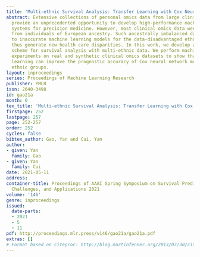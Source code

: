 ```yaml
---
title: 'Multi-ethnic Survival Analysis: Transfer Learning with Cox Neural Networks'
abstract: Extensive collections of personal omics data from large clinical cohorts
  provide an unprecedented opportunity to develop high-performance machine learning
  systems for precision medicine. However, most clinical omics data were collected
  from individuals of European ancestry. Such ancestrally imbalanced data may lead
  to inaccurate machine learning models for the data-disadvantaged ethnic groups and
  thus generate new health care disparities. In this work, we develop a transfer learning
  scheme for survival analysis with multi-ethnic data. We perform machine learning
  experiments on real and synthetic clinical omics datasets to show that transfer
  learning can improve the prognostic accuracy of Cox neural network models for data-disadvantaged
  ethnic groups.
layout: inproceedings
series: Proceedings of Machine Learning Research
publisher: PMLR
issn: 2640-3498
id: gao21a
month: 0
tex_title: 'Multi-ethnic Survival Analysis: Transfer Learning with Cox Neural Networks'
firstpage: 252
lastpage: 257
page: 252-257
order: 252
cycles: false
bibtex_author: Gao, Yan and Cui, Yan
author:
- given: Yan
  family: Gao
- given: Yan
  family: Cui
date: 2021-05-11
address:
container-title: Proceedings of AAAI Spring Symposium on Survival Prediction - Algorithms,
  Challenges, and Applications 2021
volume: '146'
genre: inproceedings
issued:
  date-parts:
  - 2021
  - 5
  - 11
pdf: http://proceedings.mlr.press/v146/gao21a/gao21a.pdf
extras: []
# Format based on citeproc: http://blog.martinfenner.org/2013/07/30/citeproc-yaml-for-bibliographies/
---
```

